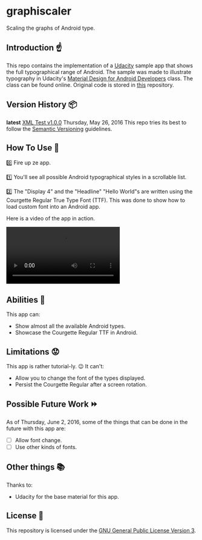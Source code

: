 # graphiscaler

Scaling the graphs of Android type.

## Introduction :point_up:

This repo contains the implementation of a [Udacity](https://www.udacity.com/) sample app that shows the full typographical range of Android. The sample was made to illustrate typography in Udacity's [Material Design for Android Developers](https://www.udacity.com/course/material-design-for-android-developers--ud862) class. The class can be found online. Original code is stored in [this](https://github.com/udacity/ud862-samples) repository.

## Version History :package:

**latest** 	[XML Test v1.0.0](https://github.com/joshua-kairu/xml-test/releases/download/v1.0/XML-Test-v1.0.0.apk) 	Thursday, May 26, 2016
This repo tries its best to follow the [Semantic Versioning](http://semver.org/) guidelines.

## How To Use :wrench:

:zero: Fire up ze app.

:one: You'll see all possible Android typographical styles in a scrollable list.

:two: The "Display 4" and the "Headline" "Hello World"s are written using the Courgette Regular True Type Font (TTF). This was done to show how to load custom font into an Android app. 

Here is a video of the app in action.

![](screen-records/graphiscaler-2016-06-02-215536.mp4) 

## Abilities :muscle:

This app can:
* Show almost all the available Android types.
* Showcase the Courgette Regular TTF in Android.

## Limitations :worried:

This app is rather tutorial-ly. :wink: It can't:
* Allow you to change the font of the types displayed.
* Persist the Courgette Regular after a screen rotation.

## Possible Future Work :fast_forward:

As of Thursday, June 2, 2016, some of the things that can be done in the future with this app are: 
- [ ] Allow font change.
- [ ] Use other kinds of fonts.

## Other things :books:

Thanks to:
* Udacity for the base material for this app.

## License :lock_with_ink_pen:

This repository is licensed under the [GNU General Public License Version 3](http://www.gnu.org/licenses/gpl-3.0.en.html).
